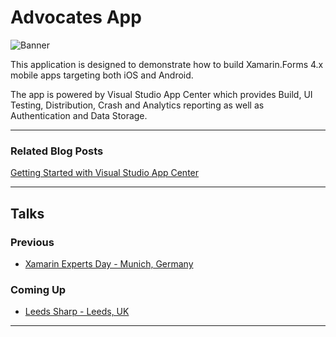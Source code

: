 # Advocates App 

![Banner](Resources/headerimage.png)

This application is designed to demonstrate how to build Xamarin.Forms 4.x mobile apps targeting both iOS and Android. 

The app is powered by Visual Studio App Center which provides Build, UI Testing, Distribution, Crash and Analytics reporting as well as Authentication and Data Storage. 

---
### Related  Blog Posts
[Getting Started with Visual Studio App Center](https://mikecodes.net/2019/06/10/getting-started-with-data-and-auth-using-microsoft-app-center/)

---

## Talks 
### Previous
* [Xamarin Experts Day - Munich, Germany](https://expertday.forxamarin.com/)

### Coming Up
* [Leeds Sharp - Leeds, UK](https://www.meetup.com/Leeds-Sharp/)

---
